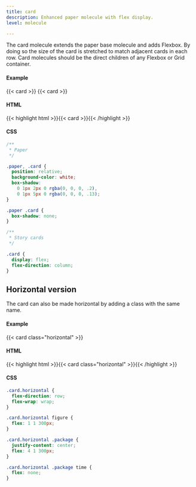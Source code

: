 ```yaml
---
title: card
description: Enhanced paper molecule with flex display.
level: molecule

---
```

The card molecule extends the paper base molecule and adds Flexbox. By doing so the size of the card is stretched to match adjacent cards in each row. Card molecules should be the direct children of any Flexbox or Grid container.

#### Example
<div class="example grid">
 {{< card >}}
 {{< card >}}
</div>

#### HTML
{{< highlight html >}}{{< card >}}{{< /highlight >}}

#### CSS
```css
/**
 * Paper
 */

.paper, .card {
  position: relative;
  background-color: white;
  box-shadow: 
    0 1px 2px 0 rgba(0, 0, 0, .2), 
    0 1px 5px 0 rgba(0, 0, 0, .13);
}

.paper .card {
  box-shadow: none;
}

/**
 * Story cards
 */

.card {
  display: flex;
  flex-direction: column;
}
```

## Horizontal version

The card can also be made horizontal by adding a class with the same name.

#### Example
{{< card class="horizontal" >}}

#### HTML
{{< highlight html >}}{{< card class="horizontal" >}}{{< /highlight >}}

#### CSS
```css
.card.horizontal {
  flex-direction: row;
  flex-wrap: wrap;
}

.card.horizontal figure {
  flex: 1 1 300px;
}

.card.horizontal .package {
  justify-content: center;
  flex: 4 1 300px;
}

.card.horizontal .package time {
  flex: none;
}
```
